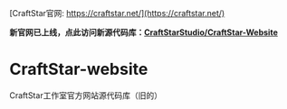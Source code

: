 [CraftStar官网: https://craftstar.net/](https://craftstar.net/)

**新官网已上线，点此访问新源代码库：[CraftStarStudio/CraftStar-Website](https://github.com/CraftStarStudio/CraftStar-Website)**

# CraftStar-website
CraftStar工作室官方网站源代码库（旧的）
